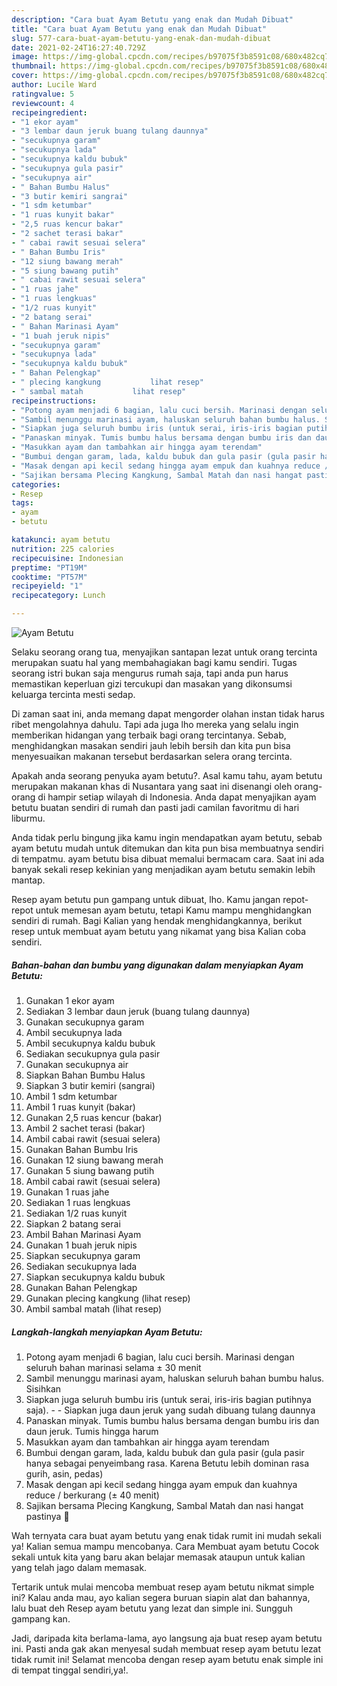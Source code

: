 ```yaml
---
description: "Cara buat Ayam Betutu yang enak dan Mudah Dibuat"
title: "Cara buat Ayam Betutu yang enak dan Mudah Dibuat"
slug: 577-cara-buat-ayam-betutu-yang-enak-dan-mudah-dibuat
date: 2021-02-24T16:27:40.729Z
image: https://img-global.cpcdn.com/recipes/b97075f3b8591c08/680x482cq70/ayam-betutu-foto-resep-utama.jpg
thumbnail: https://img-global.cpcdn.com/recipes/b97075f3b8591c08/680x482cq70/ayam-betutu-foto-resep-utama.jpg
cover: https://img-global.cpcdn.com/recipes/b97075f3b8591c08/680x482cq70/ayam-betutu-foto-resep-utama.jpg
author: Lucile Ward
ratingvalue: 5
reviewcount: 4
recipeingredient:
- "1 ekor ayam"
- "3 lembar daun jeruk buang tulang daunnya"
- "secukupnya garam"
- "secukupnya lada"
- "secukupnya kaldu bubuk"
- "secukupnya gula pasir"
- "secukupnya air"
- " Bahan Bumbu Halus"
- "3 butir kemiri sangrai"
- "1 sdm ketumbar"
- "1 ruas kunyit bakar"
- "2,5 ruas kencur bakar"
- "2 sachet terasi bakar"
- " cabai rawit sesuai selera"
- " Bahan Bumbu Iris"
- "12 siung bawang merah"
- "5 siung bawang putih"
- " cabai rawit sesuai selera"
- "1 ruas jahe"
- "1 ruas lengkuas"
- "1/2 ruas kunyit"
- "2 batang serai"
- " Bahan Marinasi Ayam"
- "1 buah jeruk nipis"
- "secukupnya garam"
- "secukupnya lada"
- "secukupnya kaldu bubuk"
- " Bahan Pelengkap"
- " plecing kangkung           lihat resep"
- " sambal matah           lihat resep"
recipeinstructions:
- "Potong ayam menjadi 6 bagian, lalu cuci bersih. Marinasi dengan seluruh bahan marinasi selama ± 30 menit"
- "Sambil menunggu marinasi ayam, haluskan seluruh bahan bumbu halus. Sisihkan"
- "Siapkan juga seluruh bumbu iris (untuk serai, iris-iris bagian putihnya saja).  Siapkan juga daun jeruk yang sudah dibuang tulang daunnya"
- "Panaskan minyak. Tumis bumbu halus bersama dengan bumbu iris dan daun jeruk. Tumis hingga harum"
- "Masukkan ayam dan tambahkan air hingga ayam terendam"
- "Bumbui dengan garam, lada, kaldu bubuk dan gula pasir (gula pasir hanya sebagai penyeimbang rasa. Karena Betutu lebih dominan rasa gurih, asin, pedas)"
- "Masak dengan api kecil sedang hingga ayam empuk dan kuahnya reduce / berkurang (± 40 menit)"
- "Sajikan bersama Plecing Kangkung, Sambal Matah dan nasi hangat pastinya 🤭"
categories:
- Resep
tags:
- ayam
- betutu

katakunci: ayam betutu 
nutrition: 225 calories
recipecuisine: Indonesian
preptime: "PT19M"
cooktime: "PT57M"
recipeyield: "1"
recipecategory: Lunch

---
```



![Ayam Betutu](https://img-global.cpcdn.com/recipes/b97075f3b8591c08/680x482cq70/ayam-betutu-foto-resep-utama.jpg)

Selaku seorang orang tua, menyajikan santapan lezat untuk orang tercinta merupakan suatu hal yang membahagiakan bagi kamu sendiri. Tugas seorang istri bukan saja mengurus rumah saja, tapi anda pun harus memastikan keperluan gizi tercukupi dan masakan yang dikonsumsi keluarga tercinta mesti sedap.

Di zaman  saat ini, anda memang dapat mengorder olahan instan tidak harus ribet mengolahnya dahulu. Tapi ada juga lho mereka yang selalu ingin memberikan hidangan yang terbaik bagi orang tercintanya. Sebab, menghidangkan masakan sendiri jauh lebih bersih dan kita pun bisa menyesuaikan makanan tersebut berdasarkan selera orang tercinta. 



Apakah anda seorang penyuka ayam betutu?. Asal kamu tahu, ayam betutu merupakan makanan khas di Nusantara yang saat ini disenangi oleh orang-orang di hampir setiap wilayah di Indonesia. Anda dapat menyajikan ayam betutu buatan sendiri di rumah dan pasti jadi camilan favoritmu di hari liburmu.

Anda tidak perlu bingung jika kamu ingin mendapatkan ayam betutu, sebab ayam betutu mudah untuk ditemukan dan kita pun bisa membuatnya sendiri di tempatmu. ayam betutu bisa dibuat memalui bermacam cara. Saat ini ada banyak sekali resep kekinian yang menjadikan ayam betutu semakin lebih mantap.

Resep ayam betutu pun gampang untuk dibuat, lho. Kamu jangan repot-repot untuk memesan ayam betutu, tetapi Kamu mampu menghidangkan sendiri di rumah. Bagi Kalian yang hendak menghidangkannya, berikut resep untuk membuat ayam betutu yang nikamat yang bisa Kalian coba sendiri.

<!--inarticleads1-->

##### Bahan-bahan dan bumbu yang digunakan dalam menyiapkan Ayam Betutu:

1. Gunakan 1 ekor ayam
1. Sediakan 3 lembar daun jeruk (buang tulang daunnya)
1. Gunakan secukupnya garam
1. Ambil secukupnya lada
1. Ambil secukupnya kaldu bubuk
1. Sediakan secukupnya gula pasir
1. Gunakan secukupnya air
1. Siapkan  Bahan Bumbu Halus
1. Siapkan 3 butir kemiri (sangrai)
1. Ambil 1 sdm ketumbar
1. Ambil 1 ruas kunyit (bakar)
1. Gunakan 2,5 ruas kencur (bakar)
1. Ambil 2 sachet terasi (bakar)
1. Ambil  cabai rawit (sesuai selera)
1. Gunakan  Bahan Bumbu Iris
1. Gunakan 12 siung bawang merah
1. Gunakan 5 siung bawang putih
1. Ambil  cabai rawit (sesuai selera)
1. Gunakan 1 ruas jahe
1. Sediakan 1 ruas lengkuas
1. Sediakan 1/2 ruas kunyit
1. Siapkan 2 batang serai
1. Ambil  Bahan Marinasi Ayam
1. Gunakan 1 buah jeruk nipis
1. Siapkan secukupnya garam
1. Sediakan secukupnya lada
1. Siapkan secukupnya kaldu bubuk
1. Gunakan  Bahan Pelengkap
1. Gunakan  plecing kangkung           (lihat resep)
1. Ambil  sambal matah           (lihat resep)




<!--inarticleads2-->

##### Langkah-langkah menyiapkan Ayam Betutu:

1. Potong ayam menjadi 6 bagian, lalu cuci bersih. Marinasi dengan seluruh bahan marinasi selama ± 30 menit
1. Sambil menunggu marinasi ayam, haluskan seluruh bahan bumbu halus. Sisihkan
1. Siapkan juga seluruh bumbu iris (untuk serai, iris-iris bagian putihnya saja). -  - Siapkan juga daun jeruk yang sudah dibuang tulang daunnya
1. Panaskan minyak. Tumis bumbu halus bersama dengan bumbu iris dan daun jeruk. Tumis hingga harum
1. Masukkan ayam dan tambahkan air hingga ayam terendam
1. Bumbui dengan garam, lada, kaldu bubuk dan gula pasir (gula pasir hanya sebagai penyeimbang rasa. Karena Betutu lebih dominan rasa gurih, asin, pedas)
1. Masak dengan api kecil sedang hingga ayam empuk dan kuahnya reduce / berkurang (± 40 menit)
1. Sajikan bersama Plecing Kangkung, Sambal Matah dan nasi hangat pastinya 🤭




Wah ternyata cara buat ayam betutu yang enak tidak rumit ini mudah sekali ya! Kalian semua mampu mencobanya. Cara Membuat ayam betutu Cocok sekali untuk kita yang baru akan belajar memasak ataupun untuk kalian yang telah jago dalam memasak.

Tertarik untuk mulai mencoba membuat resep ayam betutu nikmat simple ini? Kalau anda mau, ayo kalian segera buruan siapin alat dan bahannya, lalu buat deh Resep ayam betutu yang lezat dan simple ini. Sungguh gampang kan. 

Jadi, daripada kita berlama-lama, ayo langsung aja buat resep ayam betutu ini. Pasti anda gak akan menyesal sudah membuat resep ayam betutu lezat tidak rumit ini! Selamat mencoba dengan resep ayam betutu enak simple ini di tempat tinggal sendiri,ya!.

